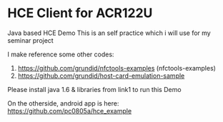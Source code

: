 HCE Client for ACR122U
============
Java based HCE Demo
This is an self practice which i will use for my seminar project

I make reference some other codes:

1. https://github.com/grundid/nfctools-examples (nfctools-examples)
2. https://github.com/grundid/host-card-emulation-sample

Please install java 1.6 & libraries from link1 to run this Demo

On the otherside, android app is here:
  https://github.com/pc0805a/hce_example


